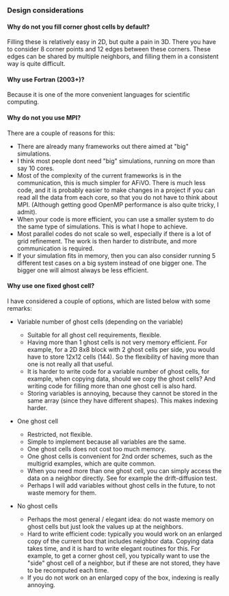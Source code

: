 ### Design considerations

#### Why do not you fill corner ghost cells by default?

Filling these is relatively easy in 2D, but quite a pain in 3D. There you have to
consider 8 corner points and 12 edges between these corners. These edges can be
shared by multiple neighbors, and filling them in a consistent way is quite
difficult.

#### Why use Fortran (2003+)?

Because it is one of the more convenient languages for scientific computing.

#### Why do not you use MPI?

There are a couple of reasons for this:

* There are already many frameworks out there aimed at "big" simulations.
* I think most people dont need "big" simulations, running on more than say 10
  cores.
* Most of the complexity of the current frameworks is in the communication, this
  is much simpler for AFiVO. There is much less code, and it is probably easier
  to make changes in a project if you can read all the data from each core, so
  that you do not have to think about MPI. (Although getting good OpenMP
  performance is also quite tricky, I admit).
* When your code is more efficient, you can use a smaller system to do the same
  type of simulations. This is what I hope to achieve.
* Most parallel codes do not scale so well, especially if there is a lot of grid
  refinement. The work is then harder to distribute, and more communication is
  required.
* If your simulation fits in memory, then you can also consider running 5
  different test cases on a big system instead of one bigger one. The bigger one
  will almost always be less efficient.

#### Why use one fixed ghost cell?

I have considered a couple of options, which are listed below with some remarks:

* Variable number of ghost cells (depending on the variable)

	* Suitable for all ghost cell requirements, flexible.
	* Having more than 1 ghost cells is not very memory efficient. For example,
	  for a 2D 8x8 block with 2 ghost cells per side, you would have to store
	  12x12 cells (144). So the flexibility of having more than one is not really
	  all that useful.
	* It is harder to write code for a variable number of ghost cells, for
      example, when copying data, should we copy the ghost cells? And writing
      code for filling more than one ghost cell is also hard.
	* Storing variables is annoying, because they cannot be stored in the same
      array (since they have different shapes). This makes indexing harder.

* One ghost cell

	* Restricted, not flexible.
	* Simple to implement because all variables are the same.
	* One ghost cells does not cost too much memory.
	* One ghost cells is convenient for 2nd order schemes, such as the multigrid
      examples, which are quite common.
	* When you need more than one ghost cell, you can simply access the data on
      a neighbor directly. See for example the drift-diffusion test.
	* Perhaps I will add variables without ghost cells in the future, to not
      waste memory for them.

* No ghost cells

	* Perhaps the most general / elegant idea: do not waste memory on ghost cells
      but just look the values up at the neighbors.
	* Hard to write efficient code: typically you would work on an enlarged copy
      of the current box that includes neighbor data. Copying data takes time,
      and it is hard to write elegant routines for this. For example, to get a
      corner ghost cell, you typically want to use the "side" ghost cell of a
      neighbor, but if these are not stored, they have to be recomputed each
      time.
	* If you do not work on an enlarged copy of the box, indexing is really
      annoying.
